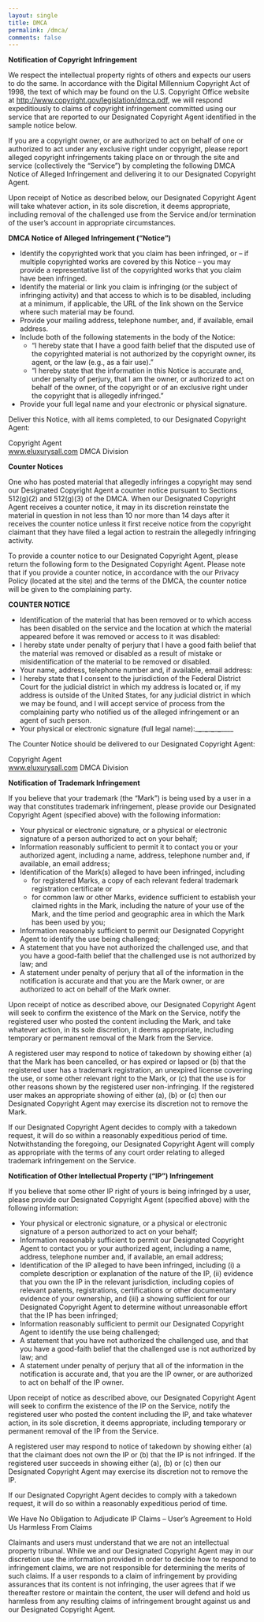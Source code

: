 ```yaml
---
layout: single
title: DMCA
permalink: /dmca/
comments: false
---
```

**Notification of Copyright Infringement**

We respect the intellectual property rights of others and expects our users to do the same. In accordance with the Digital Millennium Copyright Act of 1998, the text of which may be found on the U.S. Copyright Office website at&nbsp;<http://www.copyright.gov/legislation/dmca.pdf>, we will respond expeditiously to claims of copyright infringement committed using our service that are reported to our Designated Copyright Agent identified in the sample notice below.

If you are a copyright owner, or are authorized to act on behalf of one or authorized to act under any exclusive right under copyright, please report alleged copyright infringements taking place on or through the site and service (collectively the “Service”) by completing the following DMCA Notice of Alleged Infringement and delivering it to our Designated Copyright Agent.

Upon receipt of Notice as described below, our Designated Copyright Agent will take whatever action, in its sole discretion, it deems appropriate, including removal of the challenged use from the Service and/or termination of the user’s account in appropriate circumstances.

**DMCA Notice of Alleged Infringement (“Notice”)**

  * Identify the copyrighted work that you claim has been infringed, or – if multiple copyrighted works are covered by this Notice – you may provide a representative list of the copyrighted works that you claim have been infringed.
  * Identify the material or link you claim is infringing (or the subject of infringing activity) and that access to which is to be disabled, including at a minimum, if applicable, the URL of the link shown on the Service where such material may be found.
  * Provide your mailing address, telephone number, and, if available, email address.
  * Include both of the following statements in the body of the Notice:
      * “I hereby state that I have a good faith belief that the disputed use of the copyrighted material is not authorized by the copyright owner, its agent, or the law (e.g., as a fair use).”
      * “I hereby state that the information in this Notice is accurate and, under penalty of perjury, that I am the owner, or authorized to act on behalf of the owner, of the copyright or of an exclusive right under the copyright that is allegedly infringed.”
  * Provide your full legal name and your electronic or physical signature.

Deliver this Notice, with all items completed, to our Designated Copyright Agent:

Copyright Agent  
www.eluxurysall.com DMCA Division

**Counter Notices**

One who has posted material that allegedly infringes a copyright may send our Designated Copyright Agent a counter notice pursuant to Sections 512(g)(2) and 512(g)(3) of the DMCA. When our Designated Copyright Agent receives a counter notice, it may in its discretion reinstate the material in question in not less than 10 nor more than 14 days after it receives the counter notice unless it first receive notice from the copyright claimant that they have filed a legal action to restrain the allegedly infringing activity.

To provide a counter notice to our Designated Copyright Agent, please return the following form to the Designated Copyright Agent. Please note that if you provide a counter notice, in accordance with the our Privacy Policy (located at the site) and the terms of the DMCA, the counter notice will be given to the complaining party.

**COUNTER NOTICE**

  * Identification of the material that has been removed or to which access has been disabled on the service and the location at which the material appeared before it was removed or access to it was disabled:
  * I hereby state under penalty of perjury that I have a good faith belief that the material was removed or disabled as a result of mistake or misidentification of the material to be removed or disabled.
  * Your name, address, telephone number and, if available, email address:
  * I hereby state that I consent to the jurisdiction of the Federal District Court for the judicial district in which my address is located or, if my address is outside of the United States, for any judicial district in which we may be found, and I will accept service of process from the complaining party who notified us of the alleged infringement or an agent of such person.
  * Your physical or electronic signature (full legal name):\___\___\___\___\___\___\___\___\____

The Counter Notice should be delivered to our Designated Copyright Agent:

Copyright Agent  
www.eluxurysall.com DMCA Division

**Notification of Trademark Infringement**

If you believe that your trademark (the “Mark”) is being used by a user in a way that constitutes trademark infringement, please provide our Designated Copyright Agent (specified above) with the following information:

  * Your physical or electronic signature, or a physical or electronic signature of a person authorized to act on your behalf;
  * Information reasonably sufficient to permit it to contact you or your authorized agent, including a name, address, telephone number and, if available, an email address;
  * Identification of the Mark(s) alleged to have been infringed, including
      * for registered Marks, a copy of each relevant federal trademark registration certificate or
      * for common law or other Marks, evidence sufficient to establish your claimed rights in the Mark, including the nature of your use of the Mark, and the time period and geographic area in which the Mark has been used by you;
  * Information reasonably sufficient to permit our Designated Copyright Agent to identify the use being challenged;
  * A statement that you have not authorized the challenged use, and that you have a good-faith belief that the challenged use is not authorized by law; and
  * A statement under penalty of perjury that all of the information in the notification is accurate and that you are the Mark owner, or are authorized to act on behalf of the Mark owner.

Upon receipt of notice as described above, our Designated Copyright Agent will seek to confirm the existence of the Mark on the Service, notify the registered user who posted the content including the Mark, and take whatever action, in its sole discretion, it deems appropriate, including temporary or permanent removal of the Mark from the Service.

A registered user may respond to notice of takedown by showing either (a) that the Mark has been cancelled, or has expired or lapsed or (b) that the registered user has a trademark registration, an unexpired license covering the use, or some other relevant right to the Mark, or (c) that the use is for other reasons shown by the registered user non-infringing. If the registered user makes an appropriate showing of either (a), (b) or (c) then our Designated Copyright Agent may exercise its discretion not to remove the Mark.

If our Designated Copyright Agent decides to comply with a takedown request, it will do so within a reasonably expeditious period of time. Notwithstanding the foregoing, our Designated Copyright Agent will comply as appropriate with the terms of any court order relating to alleged trademark infringement on the Service.

**Notification of Other Intellectual Property (“IP”) Infringement**

If you believe that some other IP right of yours is being infringed by a user, please provide our Designated Copyright Agent (specified above) with the following information:

  * Your physical or electronic signature, or a physical or electronic signature of a person authorized to act on your behalf;
  * Information reasonably sufficient to permit our Designated Copyright Agent to contact you or your authorized agent, including a name, address, telephone number and, if available, an email address;
  * Identification of the IP alleged to have been infringed, including (i) a complete description or explanation of the nature of the IP, (ii) evidence that you own the IP in the relevant jurisdiction, including copies of relevant patents, registrations, certifications or other documentary evidence of your ownership, and (iii) a showing sufficient for our Designated Copyright Agent to determine without unreasonable effort that the IP has been infringed;
  * Information reasonably sufficient to permit our Designated Copyright Agent to identify the use being challenged;
  * A statement that you have not authorized the challenged use, and that you have a good-faith belief that the challenged use is not authorized by law; and
  * A statement under penalty of perjury that all of the information in the notification is accurate and, that you are the IP owner, or are authorized to act on behalf of the IP owner.

Upon receipt of notice as described above, our Designated Copyright Agent will seek to confirm the existence of the IP on the Service, notify the registered user who posted the content including the IP, and take whatever action, in its sole discretion, it deems appropriate, including temporary or permanent removal of the IP from the Service.

A registered user may respond to notice of takedown by showing either (a) that the claimant does not own the IP or (b) that the IP is not infringed. If the registered user succeeds in showing either (a), (b) or (c) then our Designated Copyright Agent may exercise its discretion not to remove the IP.

If our Designated Copyright Agent decides to comply with a takedown request, it will do so within a reasonably expeditious period of time.

We Have No Obligation to Adjudicate IP Claims – User’s Agreement to Hold Us Harmless From Claims

Claimants and users must understand that we are not an intellectual property tribunal. While we and our Designated Copyright Agent may in our discretion use the information provided in order to decide how to respond to infringement claims, we are not responsible for determining the merits of such claims. If a user responds to a claim of infringement by providing assurances that its content is not infringing, the user agrees that if we thereafter restore or maintain the content, the user will defend and hold us harmless from any resulting claims of infringement brought against us and our Designated Copyright Agent.